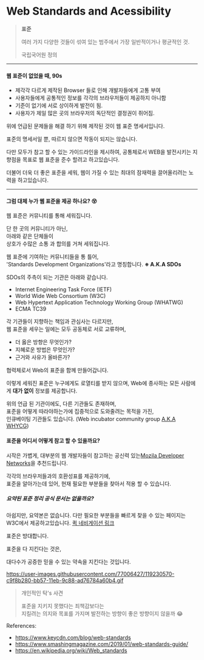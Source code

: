# Web Standards and Acessibility

>**표준**
>
>여러 가지 다양한 것들이 섞여 있는 범주에서 가장 일반적이거나 평균적인 것.
> 
> 국립국어원 정의

---

#### 웹 표준이 없었을 때, 90s
- 제각각 다르게 제작된 Browser 들로 인해 개발자들에게 고통 부여
- 사용자들에게 공통적인 정보를 각각의 브라우저들이 제공하지 아니함
- 기준이 없기에 서로 상이하게 발전이 됨.
- 사용자가 제일 많은 곳의 브라우저의 독단적인 결정권이 쥐어짐.


위에 언급된 문제들을 해결 하기 위해 제작된 것이 웹 표준 명세서입니다.

표준의 명세서일 뿐, 따르지 않으면 작동이 되지는 않습니다. 

다만 모두가 참고 할 수 있는 가이드라인을 제시하여, 
공통체로서 WEB을 발전시키는 지향점을 목표로 웹 표준을 준수 할려고 하고있습니다.

더불어 더욱 더 좋은 표준을 세워, 웹이 가질 수 있는 최대의 잠재력을 끌어올리려는 노력을 하고있습니다.

---

#### 그럼 대체 누가 웹 표준을 제공 하나요? 😵

웹 표준은 커뮤니티를 통해 세워집니다.

단 한 곳의 커뮤니티가 아닌,   
아래와 같은 단체들이  
상호가 수많은 소통 과 합의를 거쳐 세워집니다.

웹 표준에 기여하는 커뮤니티들을 통 틀어,  
'Standards Development Organizations'라고 명칭합니다.
**※ A.K.A SDOs**


SDOs의 주측이 되는 기관은 아래와 같습니다.
- Internet Engineering Task Force (IETF)
- World Wide Web Consortium (W3C)
- Web Hypertext Application Technology Working Group (WHATWG)
- ECMA TC39

각 기관들이 지향하는 책임과 관심사는 다르지만,  
웹 표준을 세우는 일에는 모두 공동체로 서로 교류하며,  

- 더 옳은 방향은 무엇인가? 
- 지혜로운 방법은 무엇인가?
- 근거와 사유가 올바른가?

협력체로서 Web의 표준을 함께 만들어갑니다.

이렇게 세워진 표준은 누구에게도 로열티를 받지 않으며, 
Web에 종사하는 모든 사람에게 **대가 없이** 정보를 제공합니다.

위의 언급 된 기관이에도, 다른 기관들도 존재하며,  
표준을 어떻게 따라야하는가에 집중적으로 도와줄려는 목적을 가진,  
인큐베이팅 기관들도 있습니다. (Web incubator community group [A.K.A WHYCG](https://wicg.io/))


#### 표준을 어디서 어떻게 참고 할 수 있을까요?

시작은 가볍게, 대부분의 웹 개발자들이 참고하는 공신력 있는[Mozila Developer Networks](https://developer.mozilla.org/ko/)을 추천드립니다.

각각의 브라우저들과의 호환성표를 제공하기에,  
표준을 알아가는데 있어, 현재 필요한 부분들을 찾아서 적용 할 수 있습니다.

##### **요약된 표준 정리 공식 문서는 없을까요?**

아쉽지만, 요약본은 없습니다. 다만 필요한 부분들을 빠르게 찾을 수 있는 페이지는 W3C에서 제공하고있습니다. 
[퀵 네비게이션 링크](https://www.w3.org/WAI/WCAG21/quickref/)


표준은 방대합니다.  

표준을 다 지킨다는 것은,

대다수가 공증한 믿을 수 있는 약속을 지킨다는 것입니다.

https://user-images.githubusercontent.com/77006427/119230570-c9f8b280-bb57-11eb-9c88-ad76784a60b4.gif

>개인적인 탁's 사견
>
>표준을 지키지 못했다는 죄책감보다는  
>지킬려는 의지와 목표를 가지며 
>발전하는 방향이 좋은 방향이지 않을까 😂
>


References: 
- https://www.keycdn.com/blog/web-standards
- https://www.smashingmagazine.com/2019/01/web-standards-guide/
- https://en.wikipedia.org/wiki/Web_standards